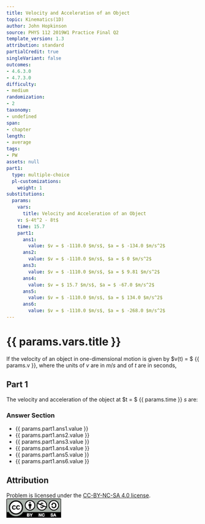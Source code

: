 ```yaml
---
title: Velocity and Acceleration of an Object
topic: Kinematics(1D)
author: John Hopkinson
source: PHYS 112 2019W1 Practice Final Q2
template_version: 1.3
attribution: standard
partialCredit: true
singleVariant: false
outcomes:
- 4.6.3.0
- 4.7.3.0
difficulty:
- medium
randomization:
- 2
taxonomy:
- undefined
span:
- chapter
length:
- average
tags:
- PW
assets: null
part1:
  type: multiple-choice
  pl-customizations:
    weight: 1
substitutions:
  params:
    vars:
      title: Velocity and Acceleration of an Object
    v: $-4t^2 - 8t$
    time: 15.7
    part1:
      ans1:
        value: $v = $ -1110.0 $m/s$, $a = $ -134.0 $m/s^2$
      ans2:
        value: $v = $ -1110.0 $m/s$, $a = $ 0 $m/s^2$
      ans3:
        value: $v = $ -1110.0 $m/s$, $a = $ 9.81 $m/s^2$
      ans4:
        value: $v = $ 15.7 $m/s$, $a = $ -67.0 $m/s^2$
      ans5:
        value: $v = $ -1110.0 $m/s$, $a = $ 134.0 $m/s^2$
      ans6:
        value: $v = $ -1110.0 $m/s$, $a = $ -268.0 $m/s^2$
---
```

# {{ params.vars.title }}
If the velocity of an object in one-dimensional motion is given by $v(t) = $ {{ params.v }}, where the units of $v$ are in $m/s$ and of $t$ are in seconds,

## Part 1

The velocity and acceleration of the object at $t = $ {{ params.time }} $s$ are:

### Answer Section

- {{ params.part1.ans1.value }}
- {{ params.part1.ans2.value }}
- {{ params.part1.ans3.value }}
- {{ params.part1.ans4.value }}
- {{ params.part1.ans5.value }}
- {{ params.part1.ans6.value }}

## Attribution

Problem is licensed under the [CC-BY-NC-SA 4.0 license](https://creativecommons.org/licenses/by-nc-sa/4.0/).<br> ![The Creative Commons 4.0 license requiring attribution-BY, non-commercial-NC, and share-alike-SA license.](https://raw.githubusercontent.com/firasm/bits/master/by-nc-sa.png)